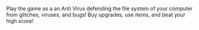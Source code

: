 Play the game as a an Anti Virus defending the file system of your computer from glitches, viruses, and bugs! Buy upgrades, use items, and beat your high score!